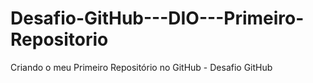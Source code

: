 # Desafio-GitHub---DIO---Primeiro-Repositorio
Criando o meu Primeiro Repositório no GitHub - Desafio GitHub
